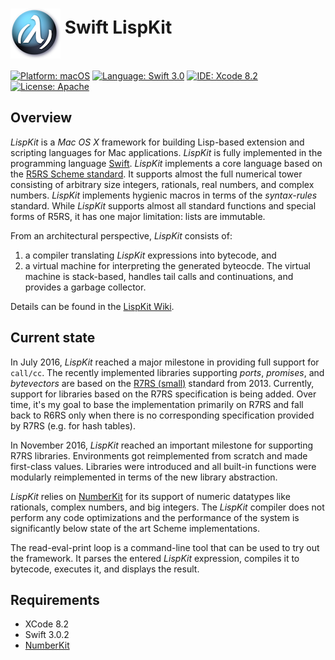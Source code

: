 <img src="Assets/lispkit_logo_small.png" alt="LispKit" width="80" height="80" align="middle" />&nbsp;Swift LispKit
======================================================

<p>
<a href="https://developer.apple.com/osx/"><img src="https://img.shields.io/badge/Platform-macOS-blue.svg?style=flat" alt="Platform: macOS" /></a>
<a href="https://developer.apple.com/swift/"><img src="https://img.shields.io/badge/Language-Swift%203.0-green.svg?style=flat" alt="Language: Swift 3.0" /></a>
<a href="https://developer.apple.com/xcode/"><img src="https://img.shields.io/badge/IDE-Xcode%208.2-orange.svg?style=flat" alt="IDE: Xcode 8.2" /></a>
<a href="https://raw.githubusercontent.com/objecthub/swift-lispkit/master/LICENSE"><img src="http://img.shields.io/badge/License-Apache-lightgrey.svg?style=flat" alt="License: Apache" /></a>
</p>

## Overview

_LispKit_ is a _Mac OS X_ framework for building Lisp-based extension and scripting languages
for Mac applications. _LispKit_ is fully implemented in the programming language
[Swift](http://www.swift.org). _LispKit_ implements a core language based on the
[R5RS Scheme standard](http://www.schemers.org/Documents/Standards/R5RS/HTML/). It supports
almost the full numerical tower consisting of arbitrary size integers, rationals, real numbers,
and complex numbers. _LispKit_ implements hygienic macros in terms of the _syntax-rules_ standard.
While _LispKit_ supports almost all standard functions and special forms of R5RS, it has one
major limitation: lists are immutable.

From an architectural perspective, _LispKit_ consists of:

  1. a compiler translating _LispKit_ expressions into bytecode, and
  2. a virtual machine for interpreting the generated byteocde. The virtual machine is
     stack-based, handles tail calls and continuations, and provides a garbage collector.

Details can be found in the [LispKit Wiki](https://github.com/objecthub/swift-lispkit/wiki).

## Current state

In July 2016, _LispKit_ reached a major milestone in providing full support for `call/cc`.
The recently implemented libraries supporting _ports_, _promises_, and _bytevectors_ are
based on the [R7RS (small)](http://www.r7rs.org) standard from 2013. Currently, support for
libraries based on the R7RS specification is being added. Over time, it's my goal to
base the implementation primarily on R7RS and fall back to R6RS only when there is no
corresponding specification provided by R7RS (e.g. for hash tables).

In November 2016, _LispKit_ reached an important milestone for supporting R7RS libraries.
Environments got reimplemented from scratch and made first-class values. Libraries were
introduced and all built-in functions were modularly reimplemented in terms of the new
library abstraction.

_LispKit_ relies on [NumberKit](http://github.com/objecthub/swift-numberkit)
for its support of numeric datatypes like rationals, complex numbers, and big integers.
The _LispKit_ compiler does not perform any code optimizations and the performance of the
system is significantly below state of the art Scheme implementations.

The read-eval-print loop is a command-line tool that can be used to try out the framework.
It parses the entered _LispKit_ expression, compiles it to bytecode, executes it, and
displays the result.

## Requirements

- XCode 8.2
- Swift 3.0.2
- [NumberKit](http://github.com/objecthub/swift-numberkit)

